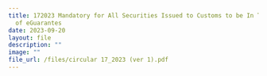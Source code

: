 ```yaml
---
title: 172023 Mandatory for All Securities Issued to Customs to be In The Form
  of eGuarantes
date: 2023-09-20
layout: file
description: ""
image: ""
file_url: /files/circular 17_2023 (ver 1).pdf
---
```

